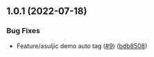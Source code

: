## 1.0.1 (2022-07-18)


### Bug Fixes

* Feature/asuljic demo auto tag ([#9](https://github.com/sukyca/demo-auto-tag/issues/9)) ([bdb8508](https://github.com/sukyca/demo-auto-tag/commit/bdb85087d4e64ebd18d224663b34f652186aa2ce))



